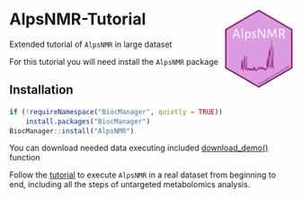 # AlpsNMR-Tutorial <img src='AlpsNMRlogo.png' align="right" height="139" />

Extended tutorial of `AlpsNMR` in large dataset

For this tutorial you will need install the `AlpsNMR` package

## Installation
```r
if (!requireNamespace("BiocManager", quietly = TRUE))
    install.packages("BiocManager")
BiocManager::install("AlpsNMR")
```

You can download needed data executing included [download_demo()](https://github.com/sipss/AlpsNMR-Tutorial/blob/main/download_demo.R) function

Follow the [tutorial](https://github.com/sipss/AlpsNMR-Tutorial/blob/main/Tutorial.pdf) to execute `AlpsNMR` in a real dataset from beginning to end,
including all the steps of untargeted metabolomics analysis.
